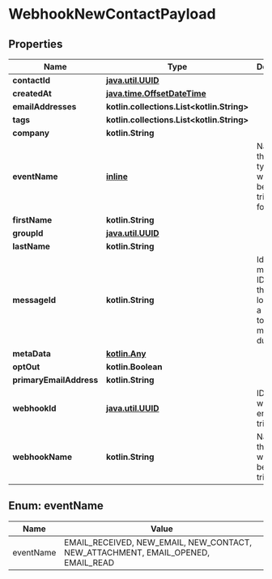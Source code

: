 
# WebhookNewContactPayload

## Properties
Name | Type | Description | Notes
------------ | ------------- | ------------- | -------------
**contactId** | [**java.util.UUID**](java.util.UUID) |  | 
**createdAt** | [**java.time.OffsetDateTime**](java.time.OffsetDateTime) |  | 
**emailAddresses** | **kotlin.collections.List&lt;kotlin.String&gt;** |  | 
**tags** | **kotlin.collections.List&lt;kotlin.String&gt;** |  | 
**company** | **kotlin.String** |  |  [optional]
**eventName** | [**inline**](#EventNameEnum) | Name of the event type webhook is being triggered for. |  [optional]
**firstName** | **kotlin.String** |  |  [optional]
**groupId** | [**java.util.UUID**](java.util.UUID) |  |  [optional]
**lastName** | **kotlin.String** |  |  [optional]
**messageId** | **kotlin.String** | Idempotent message ID. Store this ID locally or in a database to prevent message duplication. |  [optional]
**metaData** | [**kotlin.Any**]() |  |  [optional]
**optOut** | **kotlin.Boolean** |  |  [optional]
**primaryEmailAddress** | **kotlin.String** |  |  [optional]
**webhookId** | [**java.util.UUID**](java.util.UUID) | ID of webhook entity being triggered |  [optional]
**webhookName** | **kotlin.String** | Name of the webhook being triggered |  [optional]


<a name="EventNameEnum"></a>
## Enum: eventName
Name | Value
---- | -----
eventName | EMAIL_RECEIVED, NEW_EMAIL, NEW_CONTACT, NEW_ATTACHMENT, EMAIL_OPENED, EMAIL_READ



